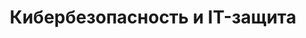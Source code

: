 ---
id: "cybersecurity"
title: "Кибербезопасность и <span>IT-защита</span>"
shortTitle: "Защита бизнеса"
description: "Защищаем ваш бизнес от кибератак и утечек данных"
icon: "pi pi-shield"
color: "red"
order: 7
image: "/services/security/hero.png"
title_poluchaete: "Что Вы <span>получаете</span> </br> по итогу работы?"
description_poluchaete: "Мы обеспечиваем надежную защиту ваших информационных систем от угроз:"
poluchaete:
  - "Комплексный аудит безопасности"
  - "Защиту от кибератак и вирусов"
  - "Мониторинг безопасности 24/7"
  - "Быстрое реагирование на инциденты"
title_etapy: "Этапы работы"
description_etapy: "Мы работаем по отработанной методологии обеспечения безопасности"
etapy:
  - title: "Аудит безопасности"
    icon: "pi pi-search"
  - title: "Разработка стратегии"
    icon: "pi pi-file-edit"
  - title: "Внедрение защиты"
    icon: "pi pi-shield"
  - title: "Мониторинг и поддержка"
    icon: "pi pi-eye"
tech_title: "Технологии"
tech_description: "Используем передовые решения для защиты информации"
techs:
  - name: "SIEM-системы"
    image: "/images/siem.svg"
    description: "Мониторинг безопасности"
  - name: "Антивирусы EDR"
    image: "/images/antivirus.svg"
    description: "Защита от угроз"
  - name: "VPN и файрволы"
    image: "/images/vpn.svg"
    description: "Сетевая защита"
  - name: "Шифрование"
    image: "/images/encryption.svg"
    description: "Защита данных"
---